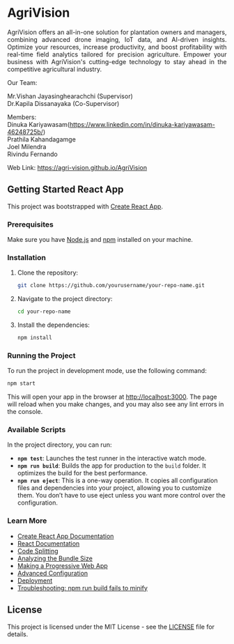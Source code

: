 # AgriVision

<div style="text-align: justify;">  AgriVision offers an all-in-one solution for plantation owners and managers, combining advanced drone imaging, IoT data, and AI-driven insights. Optimize your resources, increase productivity, and boost profitability with real-time field analytics tailored for precision agriculture. Empower your business with AgriVision's cutting-edge technology to stay ahead in the competitive agricultural industry. </div>

Our Team:

Mr.Vishan Jayasinghearachchi (Supervisor)\
Dr.Kapila Dissanayaka (Co-Supervisor)

Members:\
Dinuka Kariyawasam(https://www.linkedin.com/in/dinuka-kariyawasam-46248725b/)\
Prathila Kahandagamge\
Joel Milendra\
Rivindu Fernando

Web Link: https://agri-vision.github.io/AgriVision

## Getting Started React App

This project was bootstrapped with [Create React App](https://create-react-app.dev/).

### Prerequisites

Make sure you have [Node.js](https://nodejs.org/) and [npm](https://www.npmjs.com/) installed on your machine.

### Installation

1. Clone the repository:

   ```bash
   git clone https://github.com/yourusername/your-repo-name.git
   ```

2. Navigate to the project directory:

   ```bash
   cd your-repo-name
   ```

3. Install the dependencies:

   ```bash
   npm install
   ```

### Running the Project

To run the project in development mode, use the following command:

```bash
npm start
```

This will open your app in the browser at [http://localhost:3000](http://localhost:3000). The page will reload when you make changes, and you may also see any lint errors in the console.

### Available Scripts

In the project directory, you can run:

- **`npm test`**: Launches the test runner in the interactive watch mode.
- **`npm run build`**: Builds the app for production to the `build` folder. It optimizes the build for the best performance.
- **`npm run eject`**: This is a one-way operation. It copies all configuration files and dependencies into your project, allowing you to customize them. You don’t have to use eject unless you want more control over the configuration.

### Learn More

- [Create React App Documentation](https://create-react-app.dev/docs/getting-started/)
- [React Documentation](https://reactjs.org/docs/getting-started.html)
- [Code Splitting](https://facebook.github.io/create-react-app/docs/code-splitting)
- [Analyzing the Bundle Size](https://facebook.github.io/create-react-app/docs/analyzing-the-bundle-size)
- [Making a Progressive Web App](https://facebook.github.io/create-react-app/docs/making-a-progressive-web-app)
- [Advanced Configuration](https://facebook.github.io/create-react-app/docs/advanced-configuration)
- [Deployment](https://facebook.github.io/create-react-app/docs/deployment)
- [Troubleshooting: npm run build fails to minify](https://facebook.github.io/create-react-app/docs/troubleshooting#npm-run-build-fails-to-minify)



## License

This project is licensed under the MIT License - see the [LICENSE](LICENSE) file for details.






